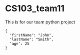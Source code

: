 # CS103_team11

This is for our team python project

```
{
  "firstName": "John",
  "lastName": "Smith",
  "age": 25
}
```
